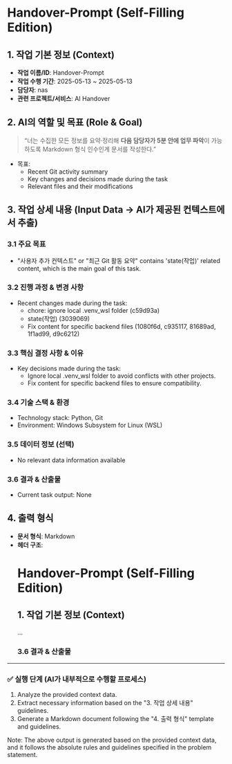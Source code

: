 # Handover-Prompt (Self-Filling Edition)

## 1. 작업 기본 정보 (Context)
- **작업 이름/ID**: Handover-Prompt
- **작업 수행 기간**: 2025-05-13 ~ 2025-05-13
- **담당자**: nas
- **관련 프로젝트/서비스**: AI Handover

## 2. AI의 역할 및 목표 (Role & Goal)
> “너는 수집한 모든 정보를 요약·정리해 **다음 담당자가 5분 안에 업무 파악**이 가능하도록 Markdown 형식 인수인계 문서를 작성한다.”

- 목표: 
    - Recent Git activity summary
    - Key changes and decisions made during the task
    - Relevant files and their modifications

## 3. 작업 상세 내용 (Input Data → AI가 제공된 컨텍스트에서 추출)

### 3.1 주요 목표
- "사용자 추가 컨텍스트" or "최근 Git 활동 요약" contains 'state(작업)' related content, which is the main goal of this task.

### 3.2 진행 과정 & 변경 사항
- Recent changes made during the task:
    - chore: ignore local .venv_wsl folder (c59d93a)
    - state(작업) (3039069)
    - Fix content for specific backend files (1080f6d, c935117, 81689ad, 1f1ad99, d9c6212)

### 3.3 핵심 결정 사항 & 이유
- Key decisions made during the task:
    - Ignore local .venv_wsl folder to avoid conflicts with other projects.
    - Fix content for specific backend files to ensure compatibility.

### 3.4 기술 스택 & 환경
- Technology stack: Python, Git
- Environment: Windows Subsystem for Linux (WSL)

### 3.5 데이터 정보 (선택)
- No relevant data information available

### 3.6 결과 & 산출물
- Current task output: None

## 4. 출력 형식
- **문서 형식**: Markdown
- **헤더 구조**:
    # Handover-Prompt (Self-Filling Edition)
    ## 1. 작업 기본 정보 (Context)
    ...
    ### 3.6 결과 & 산출물

---

### ✅ 실행 단계 (AI가 내부적으로 수행할 프로세스)
1. Analyze the provided context data.
2. Extract necessary information based on the "3. 작업 상세 내용" guidelines.
3. Generate a Markdown document following the "4. 출력 형식" template and guidelines.

Note: The above output is generated based on the provided context data, and it follows the absolute rules and guidelines specified in the problem statement.
